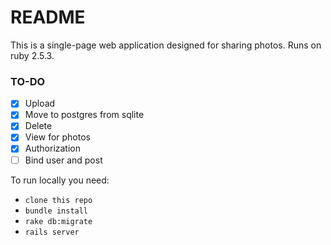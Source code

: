 # README

This is a single-page web application designed for sharing photos.
Runs on ruby 2.5.3.

### TO-DO
- [x] Upload
- [x] Move to postgres from sqlite
- [x] Delete
- [x] View for photos
- [x] Authorization
- [ ] Bind user and post

To run locally you need: 
* `clone this repo`
* `bundle install`
* `rake db:migrate`
* `rails server`
